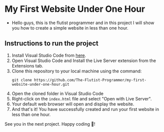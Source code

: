 # My First Website Under One Hour

- Hello guys, this is the flutist programmer and in this project I will show you how to create a simple website in less than one hour.

## Instructions to run the project

1. Install Visual Studio Code from [here](https://code.visualstudio.com/).
2. Open Visual Studio Code and Install the Live Server extension from the Extensions tab.
3. Clone this repository to your local machine using the command:
   ```
   git clone https://github.com/The-Flutist-Programmer/my-first-website-under-one-hour.git
   ```
4. Open the cloned folder in Visual Studio Code
5. Right-click on the `index.html` file and select "Open with Live Server".
6. Your default web browser will open and display the website.
7. And that's it! You have successfully created and run your first website in less than one hour.

See you in the next project. Happy coding 🙂!
